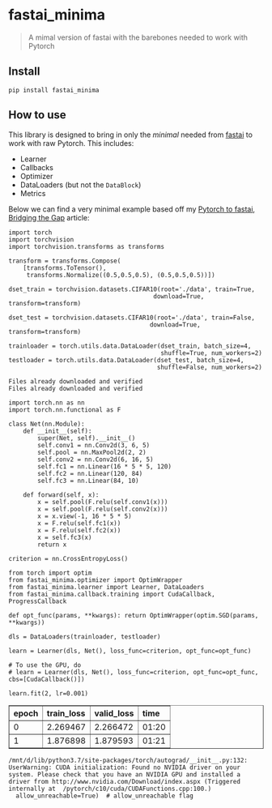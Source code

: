 
# fastai_minima
> A mimal version of fastai with the barebones needed to work with Pytorch

## Install

`pip install fastai_minima`

## How to use

This library is designed to bring in only the _minimal_ needed from [fastai](https://github.com/fastai/fastai) to work with raw Pytorch. This includes:

* Learner
* Callbacks
* Optimizer
* DataLoaders (but not the `DataBlock`)
* Metrics

Below we can find a very minimal example based off my [Pytorch to fastai, Bridging the Gap](https://muellerzr.github.io/fastblog/2021/02/14/Pytorchtofastai.html) article:

```
import torch
import torchvision
import torchvision.transforms as transforms

transform = transforms.Compose(
    [transforms.ToTensor(),
     transforms.Normalize((0.5,0.5,0.5), (0.5,0.5,0.5))])

dset_train = torchvision.datasets.CIFAR10(root='./data', train=True,
                                        download=True, transform=transform)

dset_test = torchvision.datasets.CIFAR10(root='./data', train=False,
                                       download=True, transform=transform)

trainloader = torch.utils.data.DataLoader(dset_train, batch_size=4,
                                          shuffle=True, num_workers=2)
testloader = torch.utils.data.DataLoader(dset_test, batch_size=4,
                                         shuffle=False, num_workers=2)
```

    Files already downloaded and verified
    Files already downloaded and verified


```
import torch.nn as nn
import torch.nn.functional as F

class Net(nn.Module):
    def __init__(self):
        super(Net, self).__init__()
        self.conv1 = nn.Conv2d(3, 6, 5)
        self.pool = nn.MaxPool2d(2, 2)
        self.conv2 = nn.Conv2d(6, 16, 5)
        self.fc1 = nn.Linear(16 * 5 * 5, 120)
        self.fc2 = nn.Linear(120, 84)
        self.fc3 = nn.Linear(84, 10)

    def forward(self, x):
        x = self.pool(F.relu(self.conv1(x)))
        x = self.pool(F.relu(self.conv2(x)))
        x = x.view(-1, 16 * 5 * 5)
        x = F.relu(self.fc1(x))
        x = F.relu(self.fc2(x))
        x = self.fc3(x)
        return x
```

```
criterion = nn.CrossEntropyLoss()
```

```
from torch import optim
from fastai_minima.optimizer import OptimWrapper
from fastai_minima.learner import Learner, DataLoaders
from fastai_minima.callback.training import CudaCallback, ProgressCallback
```

```
def opt_func(params, **kwargs): return OptimWrapper(optim.SGD(params, **kwargs))

dls = DataLoaders(trainloader, testloader)
```

```
learn = Learner(dls, Net(), loss_func=criterion, opt_func=opt_func)

# To use the GPU, do 
# learn = Learner(dls, Net(), loss_func=criterion, opt_func=opt_func, cbs=[CudaCallback()])
```

```
learn.fit(2, lr=0.001)
```


<table border="1" class="dataframe">
  <thead>
    <tr style="text-align: left;">
      <th>epoch</th>
      <th>train_loss</th>
      <th>valid_loss</th>
      <th>time</th>
    </tr>
  </thead>
  <tbody>
    <tr>
      <td>0</td>
      <td>2.269467</td>
      <td>2.266472</td>
      <td>01:20</td>
    </tr>
    <tr>
      <td>1</td>
      <td>1.876898</td>
      <td>1.879593</td>
      <td>01:21</td>
    </tr>
  </tbody>
</table>


    /mnt/d/lib/python3.7/site-packages/torch/autograd/__init__.py:132: UserWarning: CUDA initialization: Found no NVIDIA driver on your system. Please check that you have an NVIDIA GPU and installed a driver from http://www.nvidia.com/Download/index.aspx (Triggered internally at  /pytorch/c10/cuda/CUDAFunctions.cpp:100.)
      allow_unreachable=True)  # allow_unreachable flag

